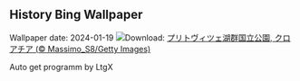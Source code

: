 ## History Bing Wallpaper
Wallpaper date: 2024-01-19
![](https://www.bing.com/th?id=OHR.PlitviceWinter_JA-JP1926981970_UHD.jpg&w=1000)Download: [プリトヴィツェ湖群国立公園, クロアチア (© Massimo_S8/Getty Images)](https://www.bing.com/th?id=OHR.PlitviceWinter_JA-JP1926981970_UHD.jpg)

Auto get programm by LtgX
